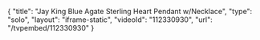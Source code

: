 {
    "title": "Jay King Blue Agate Sterling Heart Pendant w\/Necklace",
    "type": "solo",
    "layout": "iframe-static",
    "videoId": "112330930",
    "url": "\/tvpembed\/112330930"
}